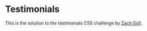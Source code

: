 # Testimonials

This is the solution to the testimonials CSS challenge by [Zach Goll](https://www.zachgollwitzer.com/).
